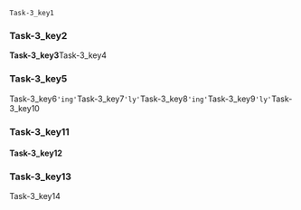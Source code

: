 ```ngMeta
Task-3_key1
```
### Task-3_key2
**Task-3_key3**Task-3_key4

### Task-3_key5
Task-3_key6`'ing'`Task-3_key7`'ly'`Task-3_key8`'ing'`Task-3_key9`'ly'`Task-3_key10

### Task-3_key11
#### Task-3_key12
### Task-3_key13
Task-3_key14
